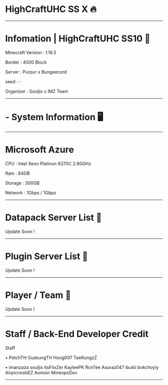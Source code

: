                                                                                                                                       
# HighCraftUHC SS X 🔥
________________________________________________________________________________
# Infomation | HighCraftUHC SS10 📡

Minecraft Version : 1.16.5

Border :  4000 Block

Server : Purpur x Bungeecord

seed : -

Organizer : Souljix x IMZ Team 
________________________________________________________________________________
# - System Information 🖥️
________________________________________________________________________________
# Microsoft Azure

CPU : Intel Xeon Platinun 8370C 2.80GHz

Ram : 64GB

Storage : 300GB

Network : 1Gbps / 1Gbps

________________________________________________________________________________
# Datapack Server List 📃

Update Soon !
________________________________________________________________________________
# Plugin Server List 📃

Update Soon !
________________________________________________________________________________
# Player / Team 📃

Update Soon !
________________________________________________________________________________

# Staff / Back-End Developer Credit

Staff

 • PetchTH   GuskungTH   Hoog007   TaeKungzZ

 • imanzaza  souljix     ItsFlixZer    KayleePK   RcnTee   Asuraz047   ibukii   bokchoyly  AirpicnoobEZ  Aomsin   MineopoDev

________________________________________________________________________________
